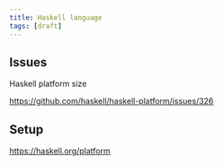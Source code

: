```yaml
---
title: Haskell language
tags: [draft]
---
```


## Issues

Haskell platform size

<https://github.com/haskell/haskell-platform/issues/326>

## Setup

<https://haskell.org/platform>
